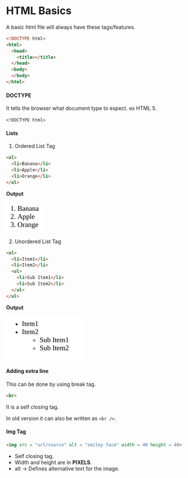 # HTML Basics

A basic html file will always have these tags/features.
```html
<!DOCTYPE html>
<html>
  <head>
    <title></title>
  </head> 
  <body>
  </body>
</html>
```

#### DOCTYPE

It tells the browser what document type to expect.
ex HTML 5.

`<!DOCTYPE html>`

#### Lists
1. Ordered List Tag

```html
<ol>
  <li>Banana</li>
  <li>Apple</li>
  <li>Orange</li>
</ol>
```
**Output**

<p><img src = "img/img1.png"></p>

2. Unordered List Tag
```html
<ul>
  <li>Item1</li>
  <li>Item2</li>
  <ul>
    <li>Sub Item1</li>
    <li>Sub Item2</li>
  </ul>
</ul>
```
**Output**

<p><img src = "img/img2.png"></p>

#### Adding extra line
This can be done by using break tag.
```html
<br>
```
It is a self closing tag.

In old version it can also be written as `<br />`.

#### Img Tag

```html
<img src = "url/source" alt = "smiley face" width = 40 height = 40>
```
* Self closing tag.
* Width and height are in **PIXELS**.
* alt -> Defines alternative text for the image.